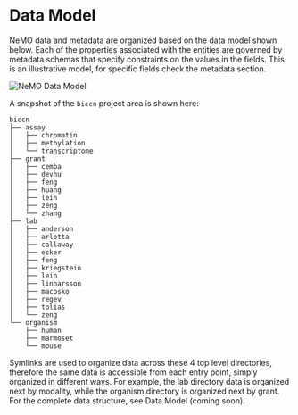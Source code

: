 # Data Model

NeMO data and metadata are organized based on the data model shown below. Each of the properties associated with the entities are governed by metadata schemas that specify constraints on the values in the fields. This is an illustrative model, for specific fields check the metadata section.

![NeMO Data Model](images/nemo_data_portal/nemo-data-model.png)

A snapshot of the `biccn` project area is shown here:

```
biccn
├── assay
│   ├── chromatin
│   ├── methylation
│   └── transcriptome
├── grant
│   ├── cemba
│   ├── devhu
│   ├── feng
│   ├── huang
│   ├── lein
│   ├── zeng
│   └── zhang
├── lab
│   ├── anderson
│   ├── arlotta
│   ├── callaway
│   ├── ecker
│   ├── feng
│   ├── kriegstein
│   ├── lein
│   ├── linnarsson
│   ├── macosko
│   ├── regev
│   ├── tolias
│   └── zeng
└── organism
    ├── human
    ├── marmoset
    └── mouse
```

Symlinks are used to organize data across these 4 top level directories, therefore the same data is accessible from each entry point, simply organized in different ways. For example, the lab directory data is organized next by modality, while the organism directory is organized next by grant. For the complete data structure, see Data Model (coming soon).
